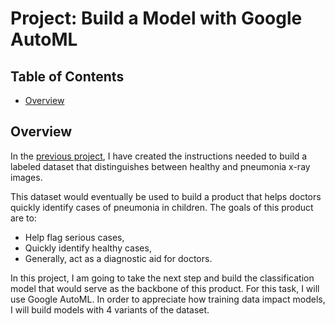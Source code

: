 #  Project: Build a Model with Google AutoML

## Table of Contents 

- [Overview](#overview)

## Overview  <a name="overview"/>

In the [previous project](https://github.com/ErkanHatipoglu/AI-Product-Manager-Nanodegree-Program/tree/main/1-%20Create%20a%20Medical%20Image%20Annotation%20Job), I have created the instructions needed to build a labeled dataset that distinguishes between healthy and pneumonia x-ray images. 

This dataset would eventually be used to build a product that helps doctors quickly identify cases of pneumonia in children. The goals of this product are to:

- Help flag serious cases,
- Quickly identify healthy cases,
- Generally, act as a diagnostic aid for doctors.

In this project, I am going to take the next step and build the classification model that would serve as the backbone of this product. For this task, I will use Google AutoML. In order to appreciate how training data impact models, I will build models with 4 variants of the dataset.